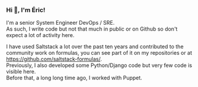 ### Hi 👋, I'm Éric!

I'm a senior System Engineer DevOps / SRE.  
As such, I write code but not that much in public or on Github so don't expect a lot of activity here.

I have used Saltstack a lot over the past ten years and contributed to the community work on formulas, you can see part of it on my repositories or at https://github.com/saltstack-formulas/.  
Previously, I also developed some Python/Django code but very few code is visible here.  
Before that, a long long time ago, I worked with Puppet.

